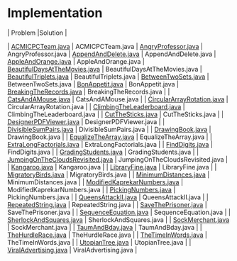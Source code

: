 # Implementation

| Problem |Solution |

| [ACMICPCTeam.java](/ACMICPCTeam.java) | ACMICPCTeam.java 
| [AngryProfessor.java](/AngryProfessor.java) | AngryProfessor.java 
| [AppendAndDelete.java](/AppendAndDelete.java) | AppendAndDelete.java 
| [AppleAndOrange.java](/AppleAndOrange.java) | AppleAndOrange.java 
| [BeautifulDaysAtTheMovies.java](/BeautifulDaysAtTheMovies.java) | BeautifulDaysAtTheMovies.java 
| [BeautifulTriplets.java](/BeautifulTriplets.java) | BeautifulTriplets.java 
| [BetweenTwoSets.java](/BetweenTwoSets.java) | BetweenTwoSets.java 
| [BonAppetit.java](/BonAppetit.java) | BonAppetit.java 
| [BreakingTheRecords.java](/BreakingTheRecords.java) | BreakingTheRecords.java |
| [CatsAndAMouse.java](/CatsAndAMouse.java) | CatsAndAMouse.java |
| [CircularArrayRotation.java](/CircularArrayRotation.java) | CircularArrayRotation.java |
| [ClimbingTheLeaderboard.java](/ClimbingTheLeaderboard.java) | ClimbingTheLeaderboard.java |
| [CutTheSticks.java](/CutTheSticks.java) | CutTheSticks.java |
| [DesignerPDFViewer.java](/DesignerPDFViewer.java) | DesignerPDFViewer.java |
| [DivisibleSumPairs.java](/DivisibleSumPairs.java) | DivisibleSumPairs.java |
| [DrawingBook.java](/DrawingBook.java) | DrawingBook.java |
| [EqualizeTheArray.java](/EqualizeTheArray.java) | EqualizeTheArray.java |
| [ExtraLongFactorials.java](/ExtraLongFactorials.java) | ExtraLongFactorials.java |
| [FindDigits.java](/FindDigits.java) | FindDigits.java |
| [GradingStudents.java](/GradingStudents.java) | GradingStudents.java |
| [JumpingOnTheCloudsRevisited.java](/JumpingOnTheCloudsRevisited.java) | JumpingOnTheCloudsRevisited.java |
| [Kangaroo.java](/Kangaroo.java) | Kangaroo.java |
| [LibraryFine.java](/LibraryFine.java) | LibraryFine.java |
| [MigratoryBirds.java](/MigratoryBirds.java) | MigratoryBirds.java |
| [MinimumDistances.java](/MinimumDistances.java) | MinimumDistances.java |
| [ModifiedKaprekarNumbers.java](/ModifiedKaprekarNumbers.java) | ModifiedKaprekarNumbers.java |
| [PickingNumbers.java](/PickingNumbers.java) | PickingNumbers.java |
| [QueensAttackII.java](/QueensAttackII.java) | QueensAttackII.java |
| [RepeatedString.java](/RepeatedString.java) | RepeatedString.java |
| [SaveThePrisoner.java](/SaveThePrisoner.java) | SaveThePrisoner.java |
| [SequenceEquation.java](/SequenceEquation.java) | SequenceEquation.java |
| [SherlockAndSquares.java](/SherlockAndSquares.java) | SherlockAndSquares.java |
| [SockMerchant.java](/SockMerchant.java) | SockMerchant.java |
| [TaumAndBday.java](/TaumAndBday.java) | TaumAndBday.java |
| [TheHurdleRace.java](/TheHurdleRace.java) | TheHurdleRace.java |
| [TheTimeInWords.java](/TheTimeInWords.java) | TheTimeInWords.java |
| [UtopianTree.java](/UtopianTree.java) | UtopianTree.java |
| [ViralAdvertising.java](/ViralAdvertising.java) | ViralAdvertising.java |


